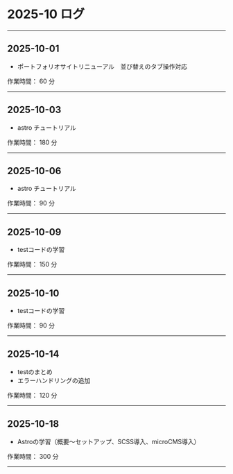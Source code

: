 # 2025-10 ログ

---

## 2025-10-01

- ポートフォリオサイトリニューアル　並び替えのタブ操作対応

作業時間： 60 分

---

## 2025-10-03

- astro チュートリアル

作業時間： 180 分

---

## 2025-10-06

- astro チュートリアル

作業時間： 90 分

---

## 2025-10-09

- testコードの学習

作業時間： 150 分

---

## 2025-10-10

- testコードの学習

作業時間： 90 分

---

## 2025-10-14

- testのまとめ
- エラーハンドリングの追加

作業時間： 120 分

---

## 2025-10-18

- Astroの学習（概要～セットアップ、SCSS導入、microCMS導入）

作業時間： 300 分

---
